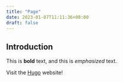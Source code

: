 ```yaml
---
title: "Page"
date: 2023-01-07T11:11:36+08:00
draft: false
---
```

## Introduction

This is **bold** text, and this is *emphasized* text.

Visit the [Hugo](https://gohugo.io) website!
